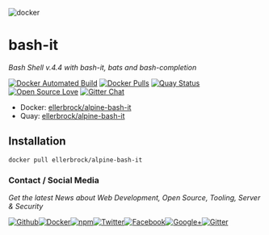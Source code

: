![docker](https://github.frapsoft.com/top/docker-security.jpg)

# bash-it

_Bash Shell v.4.4 with bash-it, bats and bash-completion_ 

[![Docker Automated Build](https://img.shields.io/docker/automated/ellerbrock/alpine-bash-it.svg)](https://hub.docker.com/r/ellerbrock/alpine-bash-it/) [![Docker Pulls](https://img.shields.io/docker/pulls/ellerbrock/alpine-bash-it.svg)](https://hub.docker.com/r/ellerbrock/alpine-bash-it/) [![Quay Status](https://quay.io/repository/ellerbrock/alpine-bash-it/status)](https://quay.io/repository/ellerbrock/alpine-bash-it) [![Open Source Love](https://badges.frapsoft.com/os/v1/open-source.svg)](https://github.com/ellerbrock/open-source-badges/) [![Gitter Chat](https://badges.gitter.im/frapsoft/frapsoft.svg)](https://gitter.im/frapsoft/frapsoft/)

- Docker: [ellerbrock/alpine-bash-it](https://hub.docker.com/r/ellerbrock/alpine-bash-it/)
- Quay: [ellerbrock/alpine-bash-it](https://quay.io/repository/ellerbrock/alpine-bash-it/)

## Installation

`docker pull ellerbrock/alpine-bash-it`

### Contact / Social Media

_Get the latest News about Web Development, Open Source, Tooling, Server & Security_

[![Github](https://github.frapsoft.com/social/github.png)](https://github.com/ellerbrock/)[![Docker](https://github.frapsoft.com/social/docker.png)](https://hub.docker.com/u/ellerbrock/)[![npm](https://github.frapsoft.com/social/npm.png)](https://www.npmjs.com/~ellerbrock)[![Twitter](https://github.frapsoft.com/social/twitter.png)](https://twitter.com/frapsoft/)[![Facebook](https://github.frapsoft.com/social/facebook.png)](https://www.facebook.com/frapsoft/)[![Google+](https://github.frapsoft.com/social/google-plus.png)](https://plus.google.com/116540931335841862774)[![Gitter](https://github.frapsoft.com/social/gitter.png)](https://gitter.im/frapsoft/frapsoft/)

